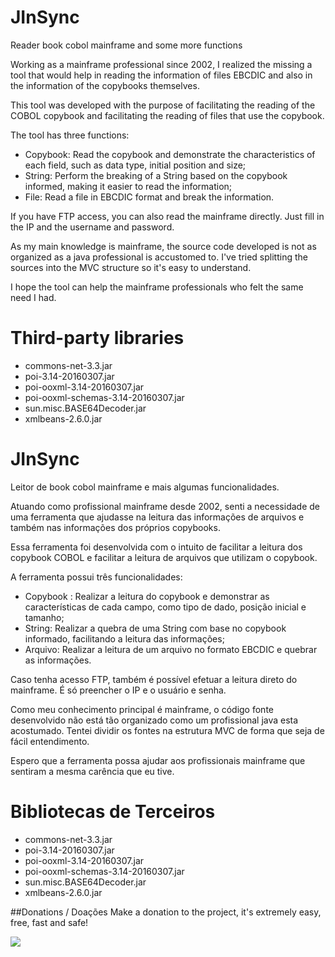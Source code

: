 # JInSync
Reader book cobol mainframe and some more functions

Working as a mainframe professional since 2002, I realized the missing a tool that would help in reading the information of files EBCDIC and also in the information of the copybooks themselves.

This tool was developed with the purpose of facilitating the reading of the COBOL copybook and facilitating the reading of files that use the copybook.

The tool has three functions:

- Copybook: Read the copybook and demonstrate the characteristics of each field, such as data type, initial position and size;
- String:   Perform the breaking of a String based on the copybook informed, making it easier to read the information;
- File:     Read a file in EBCDIC format and break the information.

If you have FTP access, you can also read the mainframe directly. Just fill in the IP and the username and password.

As my main knowledge is mainframe, the source code developed is not as organized as a java professional is accustomed to. I've tried splitting the sources into the MVC structure so it's easy to understand.

I hope the tool can help the mainframe professionals who felt the same need I had.

# Third-party libraries

- commons-net-3.3.jar
- poi-3.14-20160307.jar
- poi-ooxml-3.14-20160307.jar
- poi-ooxml-schemas-3.14-20160307.jar
- sun.misc.BASE64Decoder.jar
- xmlbeans-2.6.0.jar

# JInSync

Leitor de book cobol mainframe e mais algumas funcionalidades.

Atuando como profissional mainframe desde 2002, senti a necessidade de uma ferramenta que ajudasse na leitura das informações de arquivos e também nas informações dos próprios copybooks.

Essa ferramenta foi desenvolvida com o intuito de facilitar a leitura dos copybook COBOL e facilitar a leitura de arquivos que utilizam o copybook.

A ferramenta possui três funcionalidades:

- Copybook : Realizar a leitura do copybook e demonstrar as características de cada campo, como tipo de dado, posição inicial e tamanho;
- String:    Realizar a quebra de uma String com base no copybook informado, facilitando a leitura das informações;
- Arquivo:   Realizar a leitura de um arquivo no formato EBCDIC e quebrar as informações.

Caso tenha acesso FTP, também é possível efetuar a leitura direto do mainframe. É só preencher o IP e o usuário e senha.

Como meu conhecimento principal é mainframe, o código fonte desenvolvido não está tão organizado como um profissional java esta acostumado. Tentei dividir os fontes na estrutura MVC de forma que seja de fácil entendimento.

Espero que a ferramenta possa ajudar aos profissionais mainframe que sentiram a mesma carência que eu tive.

# Bibliotecas de Terceiros

- commons-net-3.3.jar
- poi-3.14-20160307.jar
- poi-ooxml-3.14-20160307.jar
- poi-ooxml-schemas-3.14-20160307.jar
- sun.misc.BASE64Decoder.jar
- xmlbeans-2.6.0.jar

##Donations / Doações
Make a donation to the project, it's extremely easy, free, fast and safe! 

<p>
<a 
href=https://www.paypal.com/cgi-bin/webscr?cmd=_donations&business=N39LKJ8M7CGL8&lc=BR&item_name=Rodrigo%20Augusto%20Silva%20dos%20Santos&item_number=JInSync&currency_code=BRL&bn=PP%2dDonationsBF%3abtn_donateCC_LG%2egif%3aNonHosted>
  <img src="https://www.paypalobjects.com/en_US/GB/i/btn/btn_donateCC_LG.gif">
</a>
</p>
